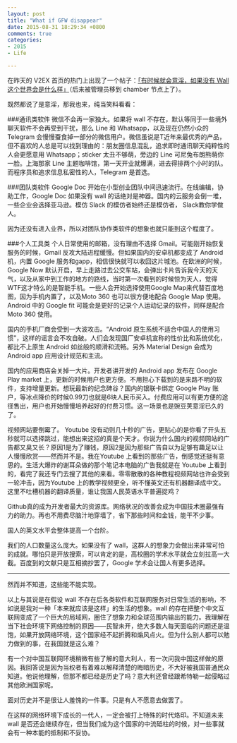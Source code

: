 ```yaml
---
layout: post
title: "What if GFW disappear"
date: 2015-08-31 18:29:34 +0800
comments: true
categories: 
- 2015
- Life

---
```

在昨天的 V2EX 首页的热门上出现了一个帖子：[「有时候就会意淫，如果没有 Wall 这个世界会是什么样」](https://www.v2ex.com/t/217303#;)（后来被管理员移到 chamber 节点上了）。
<!-- more -->

既然都说了是意淫，那我也来，纯当笑料看看：

###通讯类软件
微信不会再一家独大。如果将 wall 不存在，默认等同于一些境外聊天软件不会再受到干扰，那么 Line 和 Whatsapp，以及现在仍然小众的 Telegram 会慢慢蚕食掉一部分的微信用户。微信虽说是T近年来最优秀的产品，但不喜欢的人总是可以找到理由的：朋友圈信息混乱，追求即时通讯聊天纯粹性的人会更愿意用 Whatsapp；sticker 太丑不够萌，旁边的 Line 可尼兔布朗熊萌你一脸。上海那家 Line 主题咖啡馆，第一天开业就爆满，进去得排两个小时的队。而程序员和追求信息私密性的人，Telegram 是首选。

###团队类软件
Google Doc 开始在小型创业团队中间迅速流行。在线编辑，协助工作，Google Doc 如果没有 wall 的话绝对是神器。国内的云服务会倒一堆，一些企业会选择亚马逊。模仿 Slack 的模仿者始终还是模仿者， Slack教你学做人。

因为还没有进入业界，所以对团队协作类软件的想象也就只能到这个程度了。

###个人工具类
个人日常使用的邮箱，没有理由不选择 Gmail。可能刚开始恢复服务的时候，Gmail 反攻大陆进程缓慢。但如果国内的安卓机都变成了 Android 机，内置 Google 服务和gapp，相信很快就可以收回这片城池。在欧洲的时候，Google Now 默认开启，早上走路过去公交车站，会弹出卡片告诉我今天的天气，以及从家中到工作的地方的路线，当时第一次看到的时候惊为天人，觉得WTF这才特么的是智能手机。一些人会开始选择使用Google Map来代替百度地图，因为手机内置了，以及Moto 360 也可以很方便地配合 Google Map 使用。Android 中的 Google fit 可能会是更好的记录个人运动记录的软件，同样是配合 Moto 360 使用。

国内的手机厂商会受到一大波攻击。“Android 原生系统不适合中国人的使用习惯”，这样的谣言会不攻自破。人们会发现国厂安卓机宣称的性价比和系统优化，都比不上原生 Android 如丝般的顺滑和流畅。另外 Material Design 会成为 Android app 应用设计规范和主流。

国内的应用商店会关掉一大片。开发者讲开发的 Android app 发布在 Google Play market 上，更新的时候用户也更方便。不用担心下载到的是来路不明的软件，支持增量更新。想玩最新的纪念碑谷？国内的银联卡绑定 Google Play 账户，等冰点降价的时候0.99刀也就是6块人民币买入。付费应用可以有更方便的途径售出，用户也开始慢慢培养起好的付费习惯。这一场景也是豌豆荚意淫已久的了。

视频网站要倒霉了。 Youtube 没有动则几十秒的广告，更贴心的是你看了开头五秒就可以选择跳过，能想出来这招的真是个天才。你说为什么国内的视频网站的广告都又臭又长？原因1是为了赚钱，原因2是因为那些广告自以为足够有趣足以让人慢慢欣赏——然而并不是。我在Youtube 上看到的那些广告，倒感觉还挺有意思的。生活大爆炸的谢耳朵做的那个笔记本电脑的广告我就是在 Youtube 上看到的，看完了我还专门去搜了其他的来看。零零散散的各种教程视频网站也许会受到一轮冲击，因为Youtube 上的教学视频更全，听不懂英文还有机器翻译成中文。这里不吐槽机器的翻译质量，谁让我国人民英语水平普遍捉鸡？

Github真的成为开发者最大的资源库。网络状况的改善会成为中国技术圈最强有力的助力。再也不用费尽脑汁地穿墙了，省下那些时间和金钱，能干不少事。

国人的英文水平会整体提高一个台阶。


我们的人口数量这么庞大。如果没有了 wall，这群人的想象力会做出来非常可怕的成就。哪怕只是开放搜索，可以肯定的是，高校圈的学术水平就会立刻拉高一大截。百度到的文献只是互相摘抄罢了，Google 学术会让国人有更多选择。

---

然而并不知道，这些能不能实现。

以上与其说是在假设 wall 不存在后各类软件和互联网服务对日常生活的影响，不如说是我对一种「本来就应该是这样」的生活的想象。wall 的存在把整个中文互联网变成了一个巨大的局域网，圈住了想象力和全球范围内输出的能力。我理解在当下社会环境下网络控制的原因——民智未开，绝大多数人每天面临的问题还是温饱，如果开放网络环境，这个国家经不起折腾和煽风点火。但为什么别人都可以勉力做到的事，在我国就是这么难？

有一个对中国互联网环境稍微有些了解的意大利人，有一次问我中国这样做的原因。我回答说是因为当权者有着难以解释清楚的晦暗历史，不大好被我国普通民众知道。他说他理解，但那不都已经是历史了吗？意大利还曾经跟希特勒一起侵略过其他欧洲国家呢。

面对历史并不是很让人羞愧的一件事。只是有人不愿意去做罢了。

在这样的网络环境下成长的一代人，一定会被打上特殊的时代烙印。不知道未来 wall 是否还会继续存在，但当我们成为这个国家的中流砥柱的时候，对一些事就会有一种本能的抵制和不妥协。


